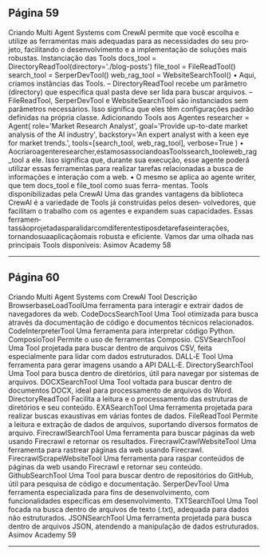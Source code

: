 ## Página 59

Criando Multi Agent Systems com CrewAI
permite que você escolha e utilize as ferramentas mais adequadas para as necessidades do seu pro‑
jeto, facilitando o desenvolvimento e a implementação de soluções mais robustas.
Instanciação das Tools
docs_tool = DirectoryReadTool(directory='./blog-posts')
file_tool = FileReadTool()
search_tool = SerperDevTool()
web_rag_tool = WebsiteSearchTool()
• Aqui, criamos instâncias das Tools.
– DirectoryReadTool recebe um parâmetro (directory) que especifica qual pasta
deve ser lida para buscar arquivos.
– FileReadTool, SerperDevTool e WebsiteSearchTool são instanciados sem
parâmetros necessários. Isso significa que eles têm configurações padrão definidas na
própria classe.
Adicionando Tools aos Agentes
researcher = Agent(
role='Market Research Analyst',
goal='Provide up-to-date market analysis of the AI industry',
backstory='An expert analyst with a keen eye for market trends.',
tools=[search_tool, web_rag_tool],
verbose=True
)
• Aocriaroagenteresearcher,estamosassociandoasToolssearch_tooleweb_rag_tool
a ele. Isso significa que, durante sua execução, esse agente poderá utilizar essas ferramentas
para realizar tarefas relacionadas a busca de informações e interação com a web.
• O mesmo se aplica ao agente writer, que tem docs_tool e file_tool como suas ferra‑
mentas.
Tools disponibilizadas pela CrewAI
Uma das grandes vantagens da biblioteca CrewAI é a variedade de Tools já construídas pelos desen‑
volvedores, que facilitam o trabalho com os agentes e expandem suas capacidades. Essas ferramen‑
tassãoprojetadasparalidarcomdiferentestiposdetarefaseinterações, tornandosuaaplicaçãomais
robusta e eficiente. Vamos dar uma olhada nas principais Tools disponíveis:
Asimov Academy
58


---
## Página 60

Criando Multi Agent Systems com CrewAI
Tool
Descrição
BrowserbaseLoadToolUma ferramenta para interagir e extrair dados de navegadores da web.
CodeDocsSearchTool Uma Tool otimizada para busca através da documentação de código e
documentos técnicos relacionados.
CodeInterpreterTool Uma ferramenta para interpretar código Python.
ComposioTool
Permite o uso de ferramentas Composio.
CSVSearchTool
Uma Tool projetada para buscar dentro de arquivos CSV, feita
especialmente para lidar com dados estruturados.
DALL‑E Tool
Uma ferramenta para gerar imagens usando a API DALL‑E.
DirectorySearchTool Uma Tool para busca dentro de diretórios, útil para navegar por sistemas
de arquivos.
DOCXSearchTool
Uma Tool voltada para buscar dentro de documentos DOCX, ideal para
processamento de arquivos do Word.
DirectoryReadTool
Facilita a leitura e o processamento das estruturas de diretórios e seu
conteúdo.
EXASearchTool
Uma ferramenta projetada para realizar buscas exaustivas em várias
fontes de dados.
FileReadTool
Permite a leitura e extração de dados de arquivos, suportando diversos
formatos de arquivo.
FirecrawlSearchTool Uma ferramenta para buscar páginas da web usando Firecrawl e retornar
os resultados.
FirecrawlCrawlWebsiteTool
Uma ferramenta para rastrear páginas da web usando Firecrawl.
FirecrawlScrapeWebsiteTool
Uma ferramenta para raspar conteúdos de páginas da web usando
Firecrawl e retornar seu conteúdo.
GithubSearchTool
Uma Tool para buscar dentro de repositórios do GitHub, útil para
pesquisa de código e documentação.
SerperDevTool
Uma ferramenta especializada para fins de desenvolvimento, com
funcionalidades específicas em desenvolvimento.
TXTSearchTool
Uma Tool focada na busca dentro de arquivos de texto (.txt), adequada
para dados não estruturados.
JSONSearchTool
Uma ferramenta projetada para busca dentro de arquivos JSON,
atendendo a manipulação de dados estruturados.
Asimov Academy
59


---